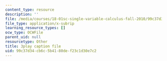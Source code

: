 ```yaml
---
content_type: resource
description: ''
file: /media/courses/18-01sc-single-variable-calculus-fall-2010/99c37d34cb6c5b4180def23c1d30e7c2_oTTo3qP0Z-I.vtt
file_type: application/x-subrip
learning_resource_types: []
ocw_type: OCWFile
parent_uid: null
resourcetype: Other
title: 3play caption file
uid: 99c37d34-cb6c-5b41-80de-f23c1d30e7c2
---
```

